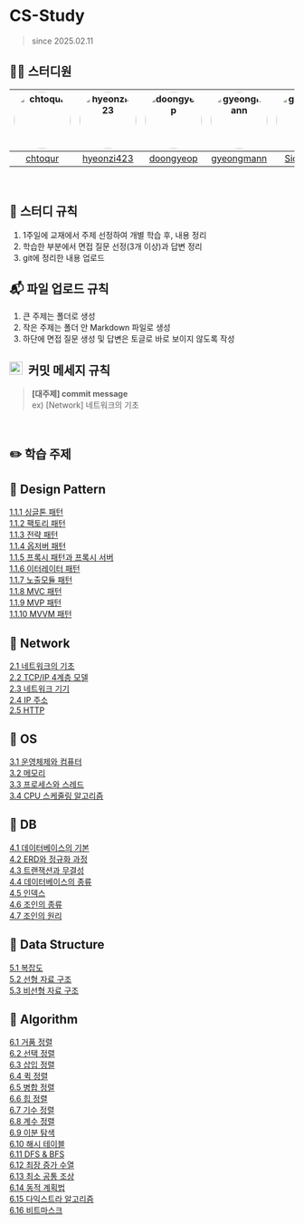 # CS-Study
> since 2025.02.11

## 🧑‍💻 스터디원

|<a href="https://github.com/chtoqur"><img src="https://github.com/chtoqur.png" alt="chtoqur" style="width: 100px; height: 100px; border-radius: 50%;"></a>|<a href="https://github.com/hyeonzi423"><img src="https://github.com/hyeonzi423.png" alt="hyeonzi423" style="width: 100px; height: 100px; border-radius: 50%;"></a>|<a href="https://github.com/doongyeop"><img src="https://github.com/doongyeop.png" alt="doongyeop" style="width: 100px; height: 100px; border-radius: 50%;"></a>|<a href="https://github.com/gyeongmann"><img src="https://github.com/gyeongmann.png" alt="gyeongmann" style="width: 100px; height: 100px; border-radius: 50%;"></a>|<a href="https://github.com/SioJeong"><img src="https://github.com/SioJeong.png" alt="gyeongmann" style="width: 100px; height: 100px; border-radius: 50%;"></a>|
|:---:|:---:|:---:|:---:|:---:|
| [chtoqur](https://github.com/chtoqur) | [hyeonzi423](https://github.com/hyeonzi423) | [doongyeop](https://github.com/doongyeop) | [gyeongmann](https://github.com/gyeongmann) | [SioJeong](https://github.com/SioJeong) |

<br>

## 🎲 스터디 규칙
1. 1주일에 교재에서 주제 선정하여 개별 학습 후, 내용 정리
2. 학습한 부분에서 면접 질문 선정(3개 이상)과 답변 정리
3. git에 정리한 내용 업로드

## 📬 파일 업로드 규칙
1. 큰 주제는 폴더로 생성
2. 작은 주제는 폴더 안 Markdown 파일로 생성
3. 하단에 면접 질문 생성 및 답변은 토글로 바로 보이지 않도록 작성

## <img src="https://github.com/user-attachments/assets/4babd31b-a553-4c3d-8c3a-fbd311e88f33" width="23" height="23"> &nbsp;커밋 메세지 규칙

> **[대주제] commit message** <br>
ex) [Network] 네트워크의 기초

<br>

## ✏️ 학습 주제

📌 Design Pattern
---
[1.1.1 싱글톤 패턴](https://github.com/hyeonzi423/CS-Study/blob/main/Design%20Pattern/1.1.1%20%EC%8B%B1%EA%B8%80%ED%86%A4%20%ED%8C%A8%ED%84%B4.md) <br />
[1.1.2 팩토리 패턴](https://github.com/hyeonzi423/CS-Study/blob/main/Design%20Pattern/1.1.2%20%ED%8C%A9%ED%86%A0%EB%A6%AC%20%ED%8C%A8%ED%84%B4.md) <br />
[1.1.3 전략 패턴](https://github.com/hyeonzi423/CS-Study/blob/main/Design%20Pattern/1.1.3%20%EC%A0%84%EB%9E%B5%20%ED%8C%A8%ED%84%B4.md) <br />
[1.1.4 옵저버 패턴](https://github.com/hyeonzi423/CS-Study/blob/main/Design%20Pattern/1.1.4%20%EC%98%B5%EC%A0%80%EB%B2%84%20%ED%8C%A8%ED%84%B4.md) <br />
[1.1.5 프록시 패턴과 프록시 서버](https://github.com/hyeonzi423/CS-Study/blob/main/Design%20Pattern/1.1.5%20%ED%94%84%EB%A1%9D%EC%8B%9C%20%ED%8C%A8%ED%84%B4%EA%B3%BC%20%ED%94%84%EB%A1%9D%EC%8B%9C%20%EC%84%9C%EB%B2%84.md) <br />
[1.1.6 이터레이터 패턴](https://github.com/hyeonzi423/CS-Study/blob/main/Design%20Pattern/1.1.6%20%EC%9D%B4%ED%84%B0%EB%A0%88%EC%9D%B4%ED%84%B0%20%ED%8C%A8%ED%84%B4.md) <br />
[1.1.7 노출모듈 패턴](https://github.com/hyeonzi423/CS-Study/blob/main/Design%20Pattern/1.1.7%20%EB%85%B8%EC%B6%9C%EB%AA%A8%EB%93%88%20%ED%8C%A8%ED%84%B4.md) <br />
[1.1.8 MVC 패턴](https://github.com/hyeonzi423/CS-Study/blob/main/Design%20Pattern/1.1.8%20MVC%20%ED%8C%A8%ED%84%B4.md) <br />
[1.1.9 MVP 패턴](https://github.com/hyeonzi423/CS-Study/blob/main/Design%20Pattern/1.1.9%20MVP%20%ED%8C%A8%ED%84%B4.md) <br />
[1.1.10 MVVM 패턴](https://github.com/hyeonzi423/CS-Study/blob/main/Design%20Pattern/1.1.10%20MVVM%20%ED%8C%A8%ED%84%B4.md) <br />


📌 Network
---
[2.1 네트워크의 기초](https://github.com/hyeonzi423/CS-Study/blob/main/Network/2.1%20네트워크의%20기초.md) <br/>
[2.2 TCP/IP 4계층 모델](https://github.com/hyeonzi423/CS-Study/blob/main/Network/2.2%20TCP%20IP%204%EA%B3%84%EC%B8%B5%20%EB%AA%A8%EB%8D%B8.md) <br/>
[2.3 네트워크 기기](https://github.com/hyeonzi423/CS-Study/blob/main/Network/2.3%20네트워크%20기기.md) <br/>
[2.4 IP 주소](https://github.com/hyeonzi423/CS-Study/blob/main/Network/2.4%20IP%20주소.md) <br/>
[2.5 HTTP](https://github.com/hyeonzi423/CS-Study/blob/main/Network/2.5%20HTTP.md) <br/>

📌 OS
---
[3.1 운영체제와 컴퓨터](https://github.com/hyeonzi423/CS-Study/blob/main/Operating%20System/3.1%20%EC%9A%B4%EC%98%81%EC%B2%B4%EC%A0%9C%EC%99%80%20%EC%BB%B4%ED%93%A8%ED%84%B0.md) <br/>
[3.2 메모리](https://github.com/hyeonzi423/CS-Study/blob/main/Operating%20System/3.2%20%EB%A9%94%EB%AA%A8%EB%A6%AC.md) <br/>
[3.3 프로세스와 스레드](https://github.com/hyeonzi423/CS-Study/blob/main/Operating%20System/3.3%20%ED%94%84%EB%A1%9C%EC%84%B8%EC%8A%A4%EC%99%80%20%EC%8A%A4%EB%A0%88%EB%93%9C.md) <br/>
[3.4 CPU 스케줄링 알고리즘](https://github.com/hyeonzi423/CS-Study/blob/main/Operating%20System/3.4%20CPU%20%EC%8A%A4%EC%BC%80%EC%A4%84%EB%A7%81%20%EC%95%8C%EA%B3%A0%EB%A6%AC%EC%A6%98.md) <br/>

📌 DB
---
[4.1 데이터베이스의 기본](https://github.com/hyeonzi423/CS-Study/blob/main/Database/4.1%20데이터베이스의%20기본.md) <br/>
[4.2 ERD와 정규화 과정](https://github.com/hyeonzi423/CS-Study/blob/main/Database/4.2%20ERD와%20정규화%20과정.md) <br/>
[4.3 트랜잭션과 무결성](https://github.com/hyeonzi423/CS-Study/blob/main/Database/4.3%20트랜잭션과%20무결성.md) <br/>
[4.4 데이터베이스의 종류](https://github.com/hyeonzi423/CS-Study/blob/main/Database/4.4%20데이터베이스의%20종류.md)<br/>
[4.5 인덱스](https://github.com/doongyeop/CS-Study/blob/main/Database/4.5%20인덱스.md) <br/>
[4.6 조인의 종류](https://github.com/hyeonzi423/CS-Study/blob/main/Database/4.6%20조인의%20종류.md) <br/>
[4.7 조인의 원리](https://github.com/hyeonzi423/CS-Study/blob/main/Database/4.7%20조인의%20원리.md) <br/>

📌 Data Structure
---
[5.1 복잡도](https://github.com/hyeonzi423/CS-Study/blob/main/Data%20Structure/5.1%20%EB%B3%B5%EC%9E%A1%EB%8F%84.md) <br />
[5.2 선형 자료 구조](https://github.com/hyeonzi423/CS-Study/blob/main/Data%20Structure/5.2%20%EC%84%A0%ED%98%95%20%EC%9E%90%EB%A3%8C%20%EA%B5%AC%EC%A1%B0.md) <br />
[5.3 비선형 자료 구조](https://github.com/hyeonzi423/CS-Study/blob/main/Data%20Structure/5.3%20%EB%B9%84%EC%84%A0%ED%98%95%20%EC%9E%90%EB%A3%8C%20%EA%B5%AC%EC%A1%B0.md) <br />



📌 Algorithm
---
[6.1 거품 정렬](https://github.com/hyeonzi423/CS-Study/blob/main/Algorithm/6.1%20%EA%B1%B0%ED%92%88%20%EC%A0%95%EB%A0%AC.md)<br/>
[6.2 선택 정렬](https://github.com/hyeonzi423/CS-Study/blob/main/Algorithm/6.2%20%EC%84%A0%ED%83%9D%20%EC%A0%95%EB%A0%AC.md)<br/>
[6.3 삽입 정렬](https://github.com/hyeonzi423/CS-Study/blob/main/Algorithm/6.3%20%EC%82%BD%EC%9E%85%20%EC%A0%95%EB%A0%AC.md)<br/>
[6.4 퀵 정렬](https://github.com/hyeonzi423/CS-Study/blob/main/Algorithm/6.4%20%ED%80%B5%20%EC%A0%95%EB%A0%AC.md)<br/>
[6.5 병합 정렬](https://github.com/hyeonzi423/CS-Study/blob/main/Algorithm/6.5%20%EB%B3%91%ED%95%A9%20%EC%A0%95%EB%A0%AC.md)<br/>
[6.6 힙 정렬](https://github.com/hyeonzi423/CS-Study/blob/main/Algorithm/6.6%20%ED%9E%99%20%EC%A0%95%EB%A0%AC.md)<br/>
[6.7 기수 정렬](https://github.com/hyeonzi423/CS-Study/blob/main/Algorithm/6.7%20%EA%B8%B0%EC%88%98%20%EC%A0%95%EB%A0%AC.md)<br/>
[6.8 계수 정렬](https://github.com/hyeonzi423/CS-Study/blob/main/Algorithm/6.8%20%EA%B3%84%EC%88%98%20%EC%A0%95%EB%A0%AC.md)<br/>
[6.9 이분 탐색](https://github.com/hyeonzi423/CS-Study/blob/main/Algorithm/6.9%20%EC%9D%B4%EB%B6%84%20%ED%83%90%EC%83%89.md)<br/>
[6.10 해시 테이블](https://github.com/hyeonzi423/CS-Study/blob/main/Algorithm/6.10%20%ED%95%B4%EC%8B%9C%20%ED%85%8C%EC%9D%B4%EB%B8%94.md)<br/>
[6.11 DFS & BFS](https://github.com/hyeonzi423/CS-Study/blob/main/Algorithm/6.11%20DFS%20%26%20BFS.md)<br/>
[6.12 최장 증가 수열](https://github.com/hyeonzi423/CS-Study/blob/main/Algorithm/6.12%20%EC%B5%9C%EC%9E%A5%20%EC%A6%9D%EA%B0%80%20%EC%88%98%EC%97%B4(LIS).md)<br/>
[6.13 최소 공통 조상](https://github.com/hyeonzi423/CS-Study/blob/main/Algorithm/6.13%20%EC%B5%9C%EC%86%8C%20%EA%B3%B5%ED%86%B5%20%EC%A1%B0%EC%83%81(LCA).md)<br/>
[6.14 동적 계획법](https://github.com/hyeonzi423/CS-Study/blob/main/Algorithm/6.14%20%EB%8F%99%EC%A0%81%20%EA%B3%84%ED%9A%8D%EB%B2%95(DP).md)<br/>
[6.15 다익스트라 알고리즘](https://github.com/hyeonzi423/CS-Study/blob/main/Algorithm/6.15%20%EB%8B%A4%EC%9D%B5%EC%8A%A4%ED%8A%B8%EB%9D%BC(Dijkstra)%20%EC%95%8C%EA%B3%A0%EB%A6%AC%EC%A6%98.md)<br/>
[6.16 비트마스크](https://github.com/hyeonzi423/CS-Study/blob/main/Algorithm/6.16%20%EB%B9%84%ED%8A%B8%EB%A7%88%EC%8A%A4%ED%81%AC(BitMask).md)<br/>
